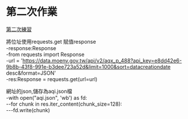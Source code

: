 # 第二次作業
[第二次練習](https://github.com/LanvisWei/lanvis_window/blob/main/homework/issue6/homework.ipynb)

將位址使用requests.get 賦值response  
-response:Response  
-from requests import Response  
-url = 'https://data.moenv.gov.tw/api/v2/aqx_p_488?api_key=e8dd42e6-9b8b-43f8-991e-b3dee723a52d&limit=1000&sort=datacreationdate desc&format=JSON'    
-res:Response = requests.get(url=url)

網址的json,儲存為aqi.json檔  
-with open("aqi.json", 'wb') as fd:  
--for chunk in res.iter_content(chunk_size=128):  
---fd.write(chunk)
